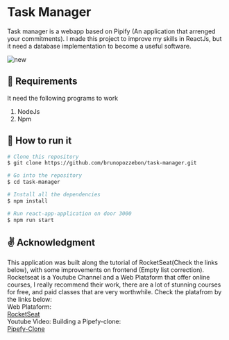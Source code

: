 # Task Manager
Task manager is a webapp based on Pipify (An application that arrenged your commitments). I made this project to improve my skills in ReactJs, but it need a database implementation to become a useful software. 

![new](https://user-images.githubusercontent.com/37053115/72950498-56c80c00-3d6a-11ea-9c2a-9c88e04bf00b.PNG)

## :file_folder: Requirements
It need the following programs to work
1. NodeJs
2. Npm 

## :rocket: How to run it
```bash
# Clone this repository
$ git clone https://github.com/brunopozzebon/task-manager.git

# Go into the repository
$ cd task-manager

# Install all the dependencies
$ npm install

# Run react-app-application on door 3000
$ npm run start

```

## :v: Acknowledgment

This application was built along the tutorial of RocketSeat(Check the links below), with some improvements on frontend (Empty list correction).
Rocketseat is a Youtube Channel and a Web Plataform that offer online courses, I really recommend their work, there are a lot of stunning courses for free, and paid classes that are very worthwhile. Check the platafrom by the links below:\
Web Plataform:\
[RocketSeat](https://rocketseat.com.br/)\
Youtube Video: Building a Pipefy-clone:\
[Pipefy-Clone](https://www.youtube.com/watch?v=awRtgpRsdTQ&t=3597s)



